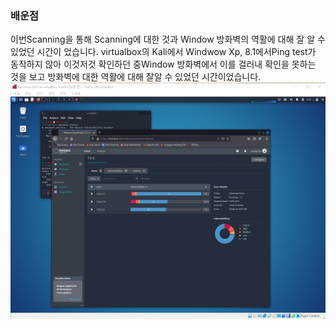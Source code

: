 ### 배운점
이번Scanning을 통해 Scanning에 대한 것과 Window 방화벽의 역활에 대해 잘 알 수 있었던 시간이 었습니다.
virtualbox의 Kali에서 Windwow Xp, 8.1에서Ping test가 동작하지 않아 이것저것 확인하던 중Window 방화벽에서 이를 걸러내 확인을 못하는 것을 보고 방화벽에 대한 역활에 대해 잘알 수 있었던 시간이었습니다.
![img](https://github.com/arad4228/2021_winter/blob/main/Kali_linux/Scanning%20%26%20Attatcking/Scanning%20to%20Meta%2C%20WindowXp%2C%20Window%208.1/Scanning%20Done.png)
